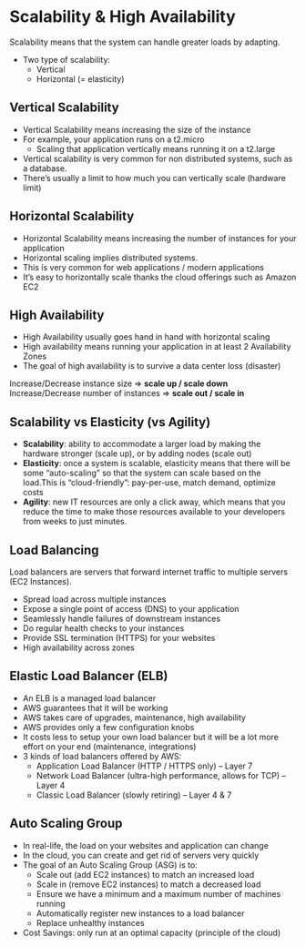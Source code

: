 # Scalability & High Availability

Scalability means that the system can handle greater loads by adapting.

- Two type of scalability:
  - Vertical
  - Horizontal (= elasticity)

## Vertical Scalability

- Vertical Scalability means increasing the size of the instance
- For example, your application runs on a t2.micro
  - Scaling that application vertically means running it on a t2.large
- Vertical scalability is very common for non distributed systems, such as a database.
- There’s usually a limit to how much you can vertically scale (hardware limit)

## Horizontal Scalability

- Horizontal Scalability means increasing the number of instances for your application
- Horizontal scaling implies distributed systems.
- This is very common for web applications / modern applications
- It’s easy to horizontally scale thanks the cloud offerings such as Amazon EC2

## High Availability

- High Availability usually goes hand in hand with horizontal scaling
- High availability means running your application in at least 2 Availability Zones
- The goal of high availability is to survive a data center loss (disaster)

Increase/Decrease instance size => **scale up / scale down**
Increase/Decrease number of instances => **scale out / scale in**

## Scalability vs Elasticity (vs Agility)

- **Scalability**: ability to accommodate a larger load by making the hardware stronger (scale up), or by adding nodes (scale out)
- **Elasticity**: once a system is scalable, elasticity means that there will be some “auto-scaling” so that the system can scale based on the load.This is “cloud-friendly”: pay-per-use, match demand, optimize costs
- **Agility**: new IT resources are only a click away, which means that you reduce the time to make those resources available to your developers from weeks to just minutes.

## Load Balancing

Load balancers are servers that forward internet traffic to multiple servers (EC2 Instances).

- Spread load across multiple instances
- Expose a single point of access (DNS) to your application
- Seamlessly handle failures of downstream instances
- Do regular health checks to your instances
- Provide SSL termination (HTTPS) for your websites
- High availability across zones

## Elastic Load Balancer (ELB)

- An ELB is a managed load balancer
- AWS guarantees that it will be working
- AWS takes care of upgrades, maintenance, high availability
- AWS provides only a few configuration knobs
- It costs less to setup your own load balancer but it will be a lot more effort on your end (maintenance, integrations)
- 3 kinds of load balancers offered by AWS:
  - Application Load Balancer (HTTP / HTTPS only) – Layer 7
  - Network Load Balancer (ultra-high performance, allows for TCP) – Layer 4
  - Classic Load Balancer (slowly retiring) – Layer 4 & 7

## Auto Scaling Group

- In real-life, the load on your websites and application can change
- In the cloud, you can create and get rid of servers very quickly
- The goal of an Auto Scaling Group (ASG) is to:
  - Scale out (add EC2 instances) to match an increased load
  - Scale in (remove EC2 instances) to match a decreased load
  - Ensure we have a minimum and a maximum number of machines running
  - Automatically register new instances to a load balancer
  - Replace unhealthy instances
- Cost Savings: only run at an optimal capacity (principle of the cloud)

